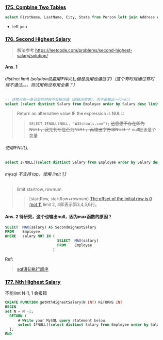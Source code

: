 ### [175. Combine Two Tables](https://leetcode.com/problems/combine-two-tables/description/)

```sql
select FirstName, LastName, City, State from Person left join Address on Person.PersonId = Address.PersonId;
```

+ left join


### [176. Second Highest Salary](https://leetcode.com/problems/second-highest-salary/description/)


> 解法参考 <https://leetcode.com/problems/second-highest-salary/solution/>


#### Ans. 1
###### distinct limit (~~solution说要用IFNULL,但是没用也通过了~~)（这个有时候通过有时候不通过。。。测试用例没有用全集？）
```sql
-- 这样只有一条记录的时候不会输出值（即输出空表），而不是输出一行null
select (select distinct Salary from Employee order by Salary desc limit 1,1) as SecondHighestSalary;
```
> Return an alternative value IF the expression is NULL:
>> `SELECT IFNULL(NULL, "W3Schools.com");`
~~这意思不存在即为NULL，我先判断是否为NULL，再输出字符串NULL？~~ null应该是个变量

###### 使用IFNULL
```sql
select IFNULL((select distinct Salary from Employee order by Salary desc limit 1,1), null) as SecondHighestSalary;
```

###### mysql 不支持 top，使用 limit 1,1 
> limit startrow, rownum. 
>> [startRow, startRow+rownum)  [The offset of the initial row is 0 (not 1)](https://dev.mysql.com/doc/refman/8.0/en/select.html) limit 2, 4即表示第3,4,5,6行。



#### Ans. 2 待研究，这个也输出null，因为max函数的原因？
```sql
SELECT  MAX(salary) AS SecondHighestSalary
FROM    Employee
WHERE   salary NOT IN (
                        SELECT  MAX(salary)
                        FROM    Employee
                      )
```

Ref:
> [sql语句执行顺序](https://www.jianshu.com/p/bb19b6b0fdc3)

### [177. Nth Highest Salary](https://leetcode.com/problems/nth-highest-salary/description/)

不能limt N-1, 1 会报错

```sql
CREATE FUNCTION getNthHighestSalary(N INT) RETURNS INT
BEGIN
set N = N -1;
  RETURN (
      # Write your MySQL query statement below.
      select IFNULL((select distinct Salary from Employee order by Salary desc limit N, 1), NULL)  
  );
END
```